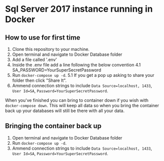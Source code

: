 # Sql Server 2017 instance running in Docker

## How to use for first time
1. Clone this repository to your machine.
2. Open terminal and navigate to Docker Database folder
3. Add a file called '.env'
4. Inside the .env file add a line following the below convention
    4.1 SA_PASSWORD=YourSuperSecretPassword
5. Run `docker-compose up -d`.
    5.1 If you get a pop up asking to share your folder then click "Share It".
6. Ammend connection strings to include `Data Source=localhost, 1433`, `User Id=SA`, `Password=YourSuperSecretPassword`.

When you've finished you can bring to container down if you wish with `docker-compose down`. This will keep all data so when you bring the container back up your databases will still be there with all your data.

## Bringing the container back up
1. Open terminal and navigate to Docker Database folder
2. Run `docker-compose up -d`.
3. Ammend connection strings to include `Data Source=localhost, 1433`, `User Id=SA`, `Password=YourSuperSecretPassword`.
